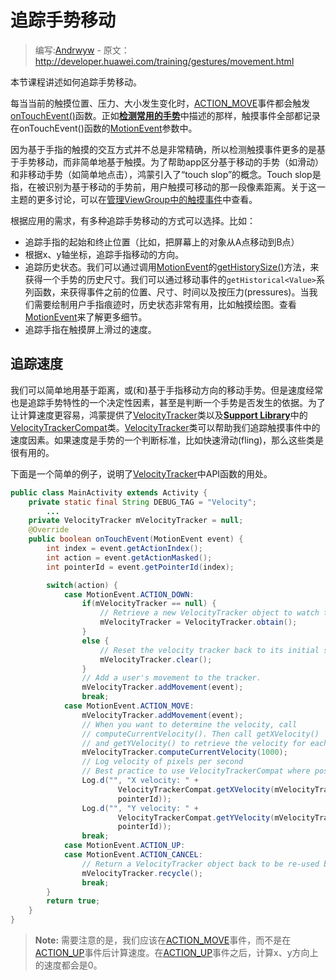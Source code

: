 # 追踪手势移动

> 编写:[Andrwyw](https://github.com/Andrwyw) - 原文：<http://developer.huawei.com/training/gestures/movement.html>

本节课程讲述如何追踪手势移动。

每当当前的触摸位置、压力、大小发生变化时，[ACTION_MOVE](http://developer.huawei.com/reference/ohos/view/MotionEvent.html#ACTION_MOVE)事件都会触发<a href="http://developer.huawei.com/reference/ohos/view/View.html#onTouchEvent(ohos.view.MotionEvent)">onTouchEvent()</a>函数。正如[**检测常用的手势**](/detector.html)中描述的那样，触摸事件全部都记录在onTouchEvent()函数的[MotionEvent](http://developer.huawei.com/reference/ohos/view/MotionEvent.html)参数中。

因为基于手指的触摸的交互方式并不总是非常精确，所以检测触摸事件更多的是基于手势移动，而非简单地基于触摸。为了帮助app区分基于移动的手势（如滑动）和非移动手势（如简单地点击），鸿蒙引入了“touch slop”的概念。Touch slop是指，在被识别为基于移动的手势前，用户触摸可移动的那一段像素距离。关于这一主题的更多讨论，可以在[管理ViewGroup中的触摸事件](viewgroup.html)中查看。

根据应用的需求，有多种追踪手势移动的方式可以选择。比如：

* 追踪手指的起始和终止位置（比如，把屏幕上的对象从A点移动到B点）
* 根据x、y轴坐标，追踪手指移动的方向。
* 追踪历史状态。我们可以通过调用[MotionEvent](http://developer.huawei.com/reference/ohos/view/MotionEvent.html)的<a href="http://developer.huawei.com/reference/ohos/view/MotionEvent.html#getHistorySize()">getHistorySize()</a>方法，来获得一个手势的历史尺寸。我们可以通过移动事件的`getHistorical<Value>`系列函数，来获得事件之前的位置、尺寸、时间以及按压力(pressures)。当我们需要绘制用户手指痕迹时，历史状态非常有用，比如触摸绘图。查看[MotionEvent](http://developer.huawei.com/reference/ohos/view/MotionEvent.html)来了解更多细节。
* 追踪手指在触摸屏上滑过的速度。

## 追踪速度

我们可以简单地用基于距离，或(和)基于手指移动方向的移动手势。但是速度经常也是追踪手势特性的一个决定性因素，甚至是判断一个手势是否发生的依据。为了让计算速度更容易，鸿蒙提供了[VelocityTracker](http://developer.huawei.com/reference/ohos/view/VelocityTracker.html)类以及[**Support Library**](http://developer.huawei.com/tools/support-library/index.html)中的[VelocityTrackerCompat](http://developer.huawei.com/reference/ohos/support/v4/view/VelocityTrackerCompat.html)类。[VelocityTracker](http://developer.huawei.com/reference/ohos/view/VelocityTracker.html)类可以帮助我们追踪触摸事件中的速度因素。如果速度是手势的一个判断标准，比如快速滑动(fling)，那么这些类是很有用的。

下面是一个简单的例子，说明了[VelocityTracker](http://developer.huawei.com/reference/ohos/view/VelocityTracker.html)中API函数的用处。

```java
public class MainActivity extends Activity {
    private static final String DEBUG_TAG = "Velocity";
        ...
    private VelocityTracker mVelocityTracker = null;
    @Override
    public boolean onTouchEvent(MotionEvent event) {
        int index = event.getActionIndex();
        int action = event.getActionMasked();
        int pointerId = event.getPointerId(index);

        switch(action) {
            case MotionEvent.ACTION_DOWN:
                if(mVelocityTracker == null) {
                    // Retrieve a new VelocityTracker object to watch the velocity of a motion.
                    mVelocityTracker = VelocityTracker.obtain();
                }
                else {
                    // Reset the velocity tracker back to its initial state.
                    mVelocityTracker.clear();
                }
                // Add a user's movement to the tracker.
                mVelocityTracker.addMovement(event);
                break;
            case MotionEvent.ACTION_MOVE:
                mVelocityTracker.addMovement(event);
                // When you want to determine the velocity, call
                // computeCurrentVelocity(). Then call getXVelocity()
                // and getYVelocity() to retrieve the velocity for each pointer ID.
                mVelocityTracker.computeCurrentVelocity(1000);
                // Log velocity of pixels per second
                // Best practice to use VelocityTrackerCompat where possible.
                Log.d("", "X velocity: " +
                        VelocityTrackerCompat.getXVelocity(mVelocityTracker,
                        pointerId));
                Log.d("", "Y velocity: " +
                        VelocityTrackerCompat.getYVelocity(mVelocityTracker,
                        pointerId));
                break;
            case MotionEvent.ACTION_UP:
            case MotionEvent.ACTION_CANCEL:
                // Return a VelocityTracker object back to be re-used by others.
                mVelocityTracker.recycle();
                break;
        }
        return true;
    }
}
```

> **Note:** 需要注意的是，我们应该在[ACTION_MOVE](http://developer.huawei.com/reference/ohos/view/MotionEvent.html#ACTION_MOVE)事件，而不是在[ACTION_UP](http://developer.huawei.com/reference/ohos/view/MotionEvent.html#ACTION_UP)事件后计算速度。在[ACTION_UP](http://developer.huawei.com/reference/ohos/view/MotionEvent.html#ACTION_UP)事件之后，计算x、y方向上的速度都会是0。
